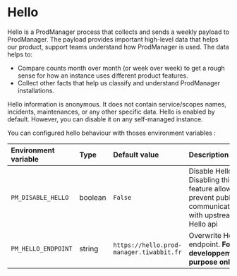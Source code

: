 # Hello

Hello is a ProdManager process that collects and sends a weekly payload to ProdManager. The payload provides important high-level data that helps our product, support teams understand how ProdManager is used. The data helps to:

- Compare counts month over month (or week over week) to get a rough sense for how an instance uses different product features.
- Collect other facts that help us classify and understand ProdManager installations.

Hello information is anonymous. It does not contain service/scopes names, incidents, maintenances, or any other specific data.
Hello is enabled by default. However, you can disable it on any self-managed instance.

You can configured hello behaviour with thoses environment variables :

| Environment variable | Type | Default value | Description |
|:---------------------|:-----|:--------------|:------------|
| `PM_DISABLE_HELLO` | boolean | `False` | Disable Hello. Disabling this feature allow to prevent public communication with upstream Hello api |
| `PM_HELLO_ENDPOINT` | string | `https://hello.prod-manager.tiwabbit.fr` | Overwrite Hello endpoint. **For developpement purpose only** |
